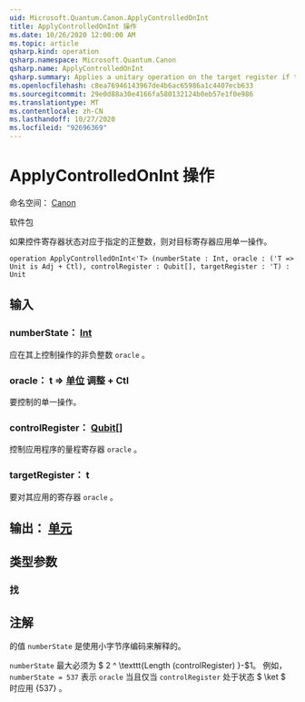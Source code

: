 ```yaml
---
uid: Microsoft.Quantum.Canon.ApplyControlledOnInt
title: ApplyControlledOnInt 操作
ms.date: 10/26/2020 12:00:00 AM
ms.topic: article
qsharp.kind: operation
qsharp.namespace: Microsoft.Quantum.Canon
qsharp.name: ApplyControlledOnInt
qsharp.summary: Applies a unitary operation on the target register if the control register state corresponds to a specified positive integer.
ms.openlocfilehash: c8ea76946143967de4b6ac65986a1c4407ecb633
ms.sourcegitcommit: 29e0d88a30e4166fa580132124b0eb57e1f0e986
ms.translationtype: MT
ms.contentlocale: zh-CN
ms.lasthandoff: 10/27/2020
ms.locfileid: "92696369"
---
```

# <a name="applycontrolledonint-operation"></a>ApplyControlledOnInt 操作

命名空间： [Canon](xref:Microsoft.Quantum.Canon)

软件包 [](https://nuget.org/packages/)


如果控件寄存器状态对应于指定的正整数，则对目标寄存器应用单一操作。

```qsharp
operation ApplyControlledOnInt<'T> (numberState : Int, oracle : ('T => Unit is Adj + Ctl), controlRegister : Qubit[], targetRegister : 'T) : Unit
```


## <a name="input"></a>输入

### <a name="numberstate--int"></a>numberState： [Int](xref:microsoft.quantum.lang-ref.int)

应在其上控制操作的非负整数 `oracle` 。


### <a name="oracle--t--unit-adj--ctl"></a>oracle： t => [单位](xref:microsoft.quantum.lang-ref.unit) 调整 + Ctl

要控制的单一操作。


### <a name="controlregister--qubit"></a>controlRegister： [Qubit](xref:microsoft.quantum.lang-ref.qubit)[]

控制应用程序的量程寄存器 `oracle` 。


### <a name="targetregister--t"></a>targetRegister： t

要对其应用的寄存器 `oracle` 。



## <a name="output--unit"></a>输出： [单元](xref:microsoft.quantum.lang-ref.unit)



## <a name="type-parameters"></a>类型参数

### <a name="t"></a>找



## <a name="remarks"></a>注解

的值 `numberState` 是使用小字节序编码来解释的。

`numberState` 最大必须为 $ 2 ^ \texttt{Length (controlRegister) }-$1。
例如， `numberState = 537` 表示 `oracle` 当且仅当 `controlRegister` 处于状态 $ \ket $ 时应用 {537} 。